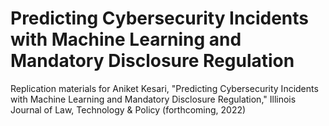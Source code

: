 # Predicting Cybersecurity Incidents with Machine Learning and Mandatory Disclosure Regulation 

Replication materials for Aniket Kesari, "Predicting Cybersecurity Incidents with Machine Learning and Mandatory Disclosure Regulation," Illinois Journal of Law, Technology & Policy (forthcoming, 2022) 
